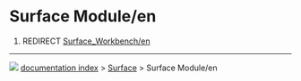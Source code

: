 # Surface Module/en
1.  REDIRECT [Surface_Workbench/en](Surface_Workbench/en.md)



---
![](images/Right_arrow.png) [documentation index](../README.md) > [Surface](Surface_Workbench.md) > Surface Module/en
